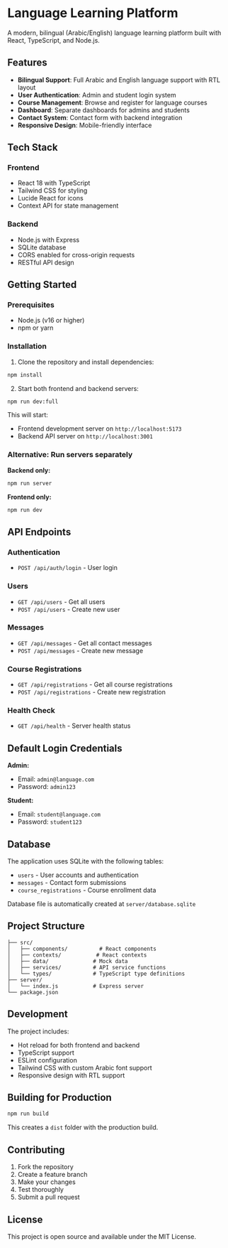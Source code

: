 # Language Learning Platform

A modern, bilingual (Arabic/English) language learning platform built with React, TypeScript, and Node.js.

## Features

- **Bilingual Support**: Full Arabic and English language support with RTL layout
- **User Authentication**: Admin and student login system
- **Course Management**: Browse and register for language courses
- **Dashboard**: Separate dashboards for admins and students
- **Contact System**: Contact form with backend integration
- **Responsive Design**: Mobile-friendly interface

## Tech Stack

### Frontend
- React 18 with TypeScript
- Tailwind CSS for styling
- Lucide React for icons
- Context API for state management

### Backend
- Node.js with Express
- SQLite database
- CORS enabled for cross-origin requests
- RESTful API design

## Getting Started

### Prerequisites
- Node.js (v16 or higher)
- npm or yarn

### Installation

1. Clone the repository and install dependencies:
```bash
npm install
```

2. Start both frontend and backend servers:
```bash
npm run dev:full
```

This will start:
- Frontend development server on `http://localhost:5173`
- Backend API server on `http://localhost:3001`

### Alternative: Run servers separately

**Backend only:**
```bash
npm run server
```

**Frontend only:**
```bash
npm run dev
```

## API Endpoints

### Authentication
- `POST /api/auth/login` - User login

### Users
- `GET /api/users` - Get all users
- `POST /api/users` - Create new user

### Messages
- `GET /api/messages` - Get all contact messages
- `POST /api/messages` - Create new message

### Course Registrations
- `GET /api/registrations` - Get all course registrations
- `POST /api/registrations` - Create new registration

### Health Check
- `GET /api/health` - Server health status

## Default Login Credentials

**Admin:**
- Email: `admin@language.com`
- Password: `admin123`

**Student:**
- Email: `student@language.com`
- Password: `student123`

## Database

The application uses SQLite with the following tables:
- `users` - User accounts and authentication
- `messages` - Contact form submissions
- `course_registrations` - Course enrollment data

Database file is automatically created at `server/database.sqlite`

## Project Structure

```
├── src/
│   ├── components/          # React components
│   ├── contexts/           # React contexts
│   ├── data/              # Mock data
│   ├── services/          # API service functions
│   └── types/             # TypeScript type definitions
├── server/
│   └── index.js           # Express server
└── package.json
```

## Development

The project includes:
- Hot reload for both frontend and backend
- TypeScript support
- ESLint configuration
- Tailwind CSS with custom Arabic font support
- Responsive design with RTL support

## Building for Production

```bash
npm run build
```

This creates a `dist` folder with the production build.

## Contributing

1. Fork the repository
2. Create a feature branch
3. Make your changes
4. Test thoroughly
5. Submit a pull request

## License

This project is open source and available under the MIT License.